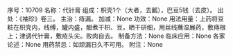 序号：10709
名称：代针膏
组成：枳壳1个（大者，去瓤），巴豆5钱（去皮）。
出处：《袖珍》卷三。
主治：痔漏。
加减：None
功效：None
用法用量：上药将豆粧在枳壳内，线缚，罐内盛，醋煮干枳、豆，晒干研细，用丝线蘸湿展药，敷痔根上；津调代针膏，敷疮头尖。败肉自去。
制备方法：None
临床应用：None
各家论述：None
用药禁忌：如顽漏日久不可用。
附注：None
